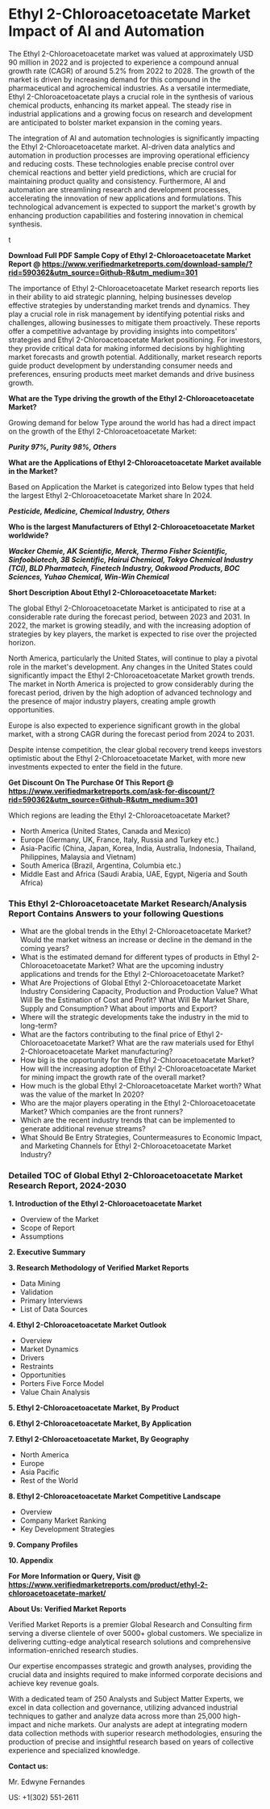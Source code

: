 <meta name="title" content="Global Ethyl 2-Chloroacetoacetate Market Impact of AI and Automation"><meta name="description" content="The Ethyl 2-Chloroacetoacetate market was valued at approximately USD 90 million in 2022 and is projected to experience a compound annual growth rate (CAGR) of around "><meta name="title" content="Ethyl 2-Chloroacetoacetate Market Size, Share, Scope, Trends, Growth, Opportunities, Analysis, Forecast"><h1>Ethyl 2-Chloroacetoacetate Market Impact of AI and Automation</h1><p>The Ethyl 2-Chloroacetoacetate market was valued at approximately USD 90 million in 2022 and is projected to experience a compound annual growth rate (CAGR) of around 5.2% from 2022 to 2028. The growth of the market is driven by increasing demand for this compound in the pharmaceutical and agrochemical industries. As a versatile intermediate, Ethyl 2-Chloroacetoacetate plays a crucial role in the synthesis of various chemical products, enhancing its market appeal. The steady rise in industrial applications and a growing focus on research and development are anticipated to bolster market expansion in the coming years.</p><p>The integration of AI and automation technologies is significantly impacting the Ethyl 2-Chloroacetoacetate market. AI-driven data analytics and automation in production processes are improving operational efficiency and reducing costs. These technologies enable precise control over chemical reactions and better yield predictions, which are crucial for maintaining product quality and consistency. Furthermore, AI and automation are streamlining research and development processes, accelerating the innovation of new applications and formulations. This technological advancement is expected to support the market's growth by enhancing production capabilities and fostering innovation in chemical synthesis.</p>t</p><p id="" class=""><strong>Download Full PDF Sample Copy of Ethyl 2-Chloroacetoacetate Market Report @ <a href="https://www.verifiedmarketreports.com/download-sample/?rid=590362&utm_source=Github-R&utm_medium=301" target="_blank">https://www.verifiedmarketreports.com/download-sample/?rid=590362&utm_source=Github-R&utm_medium=301</a></strong></p><p>The importance of&nbsp;Ethyl 2-Chloroacetoacetate Market research reports lies in their ability to aid strategic planning, helping businesses develop effective strategies by understanding market trends and dynamics. They play a crucial role in risk management by identifying potential risks and challenges, allowing businesses to mitigate them proactively. These reports offer a competitive advantage by providing insights into competitors' strategies and Ethyl 2-Chloroacetoacetate Market positioning. For investors, they provide critical data for making informed decisions by highlighting market forecasts and growth potential. Additionally, market research reports guide product development by understanding consumer needs and preferences, ensuring products meet market demands and drive business growth.</p><p><strong>What are the&nbsp;Type driving the growth of the Ethyl 2-Chloroacetoacetate Market?</strong></p><p id="" class="">Growing demand for below Type around the world has had a direct impact on the growth of the Ethyl 2-Chloroacetoacetate Market:</p><em><strong>Purity 97%, Purity 98%, Others</strong></em></p><strong>What are the&nbsp;Applications&nbsp;of Ethyl 2-Chloroacetoacetate Market available in the Market?</strong></p><p id="" class="">Based on Application the Market is categorized into Below types that held the largest Ethyl 2-Chloroacetoacetate Market share In 2024.</p><em><strong>Pesticide, Medicine, Chemical Industry, Others</strong></em></p><strong>Who is the largest Manufacturers of Ethyl 2-Chloroacetoacetate Market worldwide?</strong></p><p><em><strong>Wacker Chemie, AK Scientific, Merck, Thermo Fisher Scientific, Sinfoobiotech, 3B Scientific, Hairui Chemical, Tokyo Chemical Industry (TCI), BLD Pharmatech, Finetech Industry, Oakwood Products, BOC Sciences, Yuhao Chemical, Win-Win Chemical</strong></em></p><p id="" class=""><strong>Short Description About Ethyl 2-Chloroacetoacetate Market:</strong></p><p>The global Ethyl 2-Chloroacetoacetate Market is anticipated to rise at a considerable rate during the forecast period, between 2023 and 2031. In 2022, the market is growing steadily, and with the increasing adoption of strategies by key players, the market is expected to rise over the projected horizon.</p><p>North America, particularly the United States, will continue to play a pivotal role in the market's development. Any changes in the United States could significantly impact the Ethyl 2-Chloroacetoacetate Market growth trends. The market in North America is projected to grow considerably during the forecast period, driven by the high adoption of advanced technology and the presence of major industry players, creating ample growth opportunities.</p><p>Europe is also expected to experience significant growth in the global market, with a strong CAGR during the forecast period from 2024 to 2031.</p><p>Despite intense competition, the clear global recovery trend keeps investors optimistic about the Ethyl 2-Chloroacetoacetate Market, with more new investments expected to enter the field in the future.</p><p id="" class=""><strong>Get Discount On The Purchase Of This Report @ <a href="https://www.verifiedmarketreports.com/ask-for-discount/?rid=590362&utm_source=Github-R&utm_medium=301" target="_blank">https://www.verifiedmarketreports.com/ask-for-discount/?rid=590362&utm_source=Github-R&utm_medium=301</a></strong></p>Which regions are leading the Ethyl 2-Chloroacetoacetate Market?</p><ul><li>North America (United States, Canada and Mexico)</li><li>Europe (Germany, UK, France, Italy, Russia and Turkey etc.)</li><li>Asia-Pacific (China, Japan, Korea, India, Australia, Indonesia, Thailand, Philippines, Malaysia and Vietnam)</li><li>South America (Brazil, Argentina, Columbia etc.)</li><li>Middle East and Africa (Saudi Arabia, UAE, Egypt, Nigeria and South Africa)</li></ul><h3 id="" class="">This Ethyl 2-Chloroacetoacetate Market Research/Analysis Report Contains Answers to your following Questions</h3><ul><li>What are the global trends in the Ethyl 2-Chloroacetoacetate Market? Would the market witness an increase or decline in the demand in the coming years?</li><li>What is the estimated demand for different types of products in Ethyl 2-Chloroacetoacetate Market? What are the upcoming industry applications and trends for the Ethyl 2-Chloroacetoacetate Market?</li><li>What Are Projections of Global Ethyl 2-Chloroacetoacetate Market Industry Considering Capacity, Production and Production Value? What Will Be the Estimation of Cost and Profit? What Will Be Market Share, Supply and Consumption? What about imports and Export?</li><li>Where will the strategic developments take the industry in the mid to long-term?</li><li>What are the factors contributing to the final price of Ethyl 2-Chloroacetoacetate Market? What are the raw materials used for Ethyl 2-Chloroacetoacetate Market manufacturing?</li><li>How big is the opportunity for the Ethyl 2-Chloroacetoacetate Market? How will the increasing adoption of Ethyl 2-Chloroacetoacetate Market for mining impact the growth rate of the overall market?</li><li>How much is the global Ethyl 2-Chloroacetoacetate Market worth? What was the value of the market In 2020?</li><li>Who are the major players operating in the Ethyl 2-Chloroacetoacetate Market? Which companies are the front runners?</li><li>Which are the recent industry trends that can be implemented to generate additional revenue streams?</li><li>What Should Be Entry Strategies, Countermeasures to Economic Impact, and Marketing Channels for Ethyl 2-Chloroacetoacetate Market Industry?</li></ul><h3 id="" class="">Detailed TOC of Global Ethyl 2-Chloroacetoacetate Market Research Report, 2024-2030</h3><p id="" class=""><strong>1. Introduction of the Ethyl 2-Chloroacetoacetate Market</strong></p><ul><li>Overview of the Market</li><li>Scope of Report</li><li>Assumptions</li></ul><p id="" class=""><strong>2. Executive Summary</strong></p><p id="" class=""><strong>3. Research Methodology of Verified Market Reports</strong></p><ul><li>Data Mining</li><li>Validation</li><li>Primary Interviews</li><li>List of Data Sources</li></ul><p id="" class=""><strong>4. Ethyl 2-Chloroacetoacetate Market Outlook</strong></p><ul><li>Overview</li><li>Market Dynamics</li><li>Drivers</li><li>Restraints</li><li>Opportunities</li><li>Porters Five Force Model</li><li>Value Chain Analysis</li></ul><p id="" class=""><strong>5. Ethyl 2-Chloroacetoacetate Market, By Product</strong></p><p id="" class=""><strong>6. Ethyl 2-Chloroacetoacetate Market, By Application</strong></p><p id="" class=""><strong>7. Ethyl 2-Chloroacetoacetate Market, By Geography</strong></p><ul><li>North America</li><li>Europe</li><li>Asia Pacific</li><li>Rest of the World</li></ul><p id="" class=""><strong>8. Ethyl 2-Chloroacetoacetate Market Competitive Landscape</strong></p><ul><li>Overview</li><li>Company Market Ranking</li><li>Key Development Strategies</li></ul><p id="" class=""><strong>9. Company Profiles</strong></p><p id="" class=""><strong>10. Appendix</strong></p><p id="" class=""><strong>For More Information or Query, Visit @ <a href="https://www.verifiedmarketreports.com/product/ethyl-2-chloroacetoacetate-market/" target="_blank">https://www.verifiedmarketreports.com/product/ethyl-2-chloroacetoacetate-market/</a></strong></p><p id="" class=""><strong>About Us: Verified Market Reports</strong></p><p id="" class="">Verified Market Reports is a premier Global Research and Consulting firm serving a diverse clientele of over 5000+ global customers. We specialize in delivering cutting-edge analytical research solutions and comprehensive information-enriched research studies.</p><p id="" class="">Our expertise encompasses strategic and growth analyses, providing the crucial data and insights required to make informed corporate decisions and achieve key revenue goals.</p><p id="" class="">With a dedicated team of 250 Analysts and Subject Matter Experts, we excel in data collection and governance, utilizing advanced industrial techniques to gather and analyze data across more than 25,000 high-impact and niche markets. Our analysts are adept at integrating modern data collection methods with superior research methodologies, ensuring the production of precise and insightful research based on years of collective experience and specialized knowledge.</p><p id="" class=""><strong>Contact us:</strong></p><p id="" class="">Mr. Edwyne Fernandes</p><p id="" class="">US: +1(302) 551-2611</p>